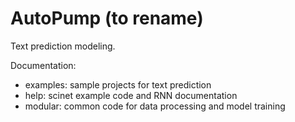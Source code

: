 # AutoPump (to rename)

Text prediction modeling.

Documentation:  
- examples: sample projects for text prediction  
- help: scinet example code and RNN documentation  
- modular: common code for data processing and model training  
